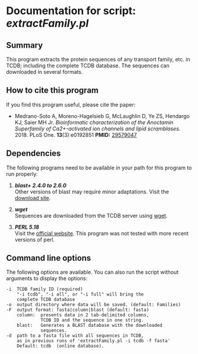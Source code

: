 # Documentation for script: _extractFamily.pl_

## Summary
This program extracts the protein sequences of any transport family, etc. in TCDB; 
including the complete TCDB database. The sequences can downloaded in several formats.

## How to cite this program
If you find this program useful, please cite the paper:  

  * Medrano-Soto A, Moreno-Hagelsieb G, McLaughlin D, Ye ZS, Hendargo KJ, Saier MH Jr. _Bioinformatic characterization of the Anoctamin Superfamily of Ca2+-activated ion channels and lipid scramblases._  2018. PLoS One. **13**(3):e0192851  **PMID:** [29579047](https://www.ncbi.nlm.nih.gov/pubmed/?term=29579047)  

## Dependencies
The following programs need to be available in your path for this 
program to run properly:

1. **_blast+ 2.4.0 to 2.6.0_**  
Other versions of blast may require minor adaptations. Visit the
[download site](https://blast.ncbi.nlm.nih.gov/Blast.cgi?PAGE_TYPE=BlastDocs&DOC_TYPE=Download). 

2. **_wget_**  
Sequences are downloaded from the TCDB server using [wget](https://www.gnu.org/software/wget).

3. **_PERL 5.18_**  
Visit the [official website](https://www.perl.org/). This program 
was not tested with more recent versions of perl.

## Command line options
The following options are available. You can also run the 
script without arguments to display the options:

    -i  TCDB family ID (required)
        "-i tcdb", "-i all", or "-i full" will bring the
        complete TCDB database
    -o  output directory where data will be saved. (default: Families)  
    -F  output format: fasta|column|blast (default: fasta)
        column:  presents data in 2 tab-delimited columns,
                 TCDB ID and the sequence in one string.
        blast:   Generates a BLAST database with the downloaded
                 sequences.
    -d  path to a fasta file with all sequences in TCDB,
        as in previous runs of 'extractFamily.pl -i tcdb -f fasta'
        Default: tcdb  (online database).

